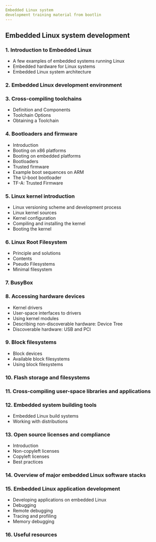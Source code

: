 ```yaml
---
Embedded Linux system
development training material from bootlin
---
```


## Embedded Linux system development
### 1. Introduction to Embedded Linux
- A few examples of embedded systems running
Linux
- Embedded hardware for Linux systems
- Embedded Linux system architecture
### 2. Embedded Linux development environment
### 3. Cross-compiling toolchains
- Definition and Components
- Toolchain Options
- Obtaining a Toolchain
### 4. Bootloaders and firmware
- Introduction
- Booting on x86 platforms
- Booting on embedded platforms
- Bootloaders
- Trusted firmware
- Example boot sequences on ARM
- The U-boot bootloader
- TF-A: Trusted Firmware
### 5. Linux kernel introduction
- Linux versioning scheme and development
process
- Linux kernel sources
- Kernel configuration
- Compiling and installing the kernel
- Booting the kernel
### 6. Linux Root Filesystem
- Principle and solutions
- Contents
- Pseudo Filesystems
- Minimal filesystem
### 7. BusyBox
### 8. Accessing hardware devices
- Kernel drivers
- User-space interfaces to drivers
- Using kernel modules
- Describing non-discoverable hardware: Device Tree
- Discoverable hardware: USB and PCI
### 9. Block filesystems
- Block devices
- Available block filesystems
- Using block filesystems
### 10. Flash storage and filesystems
### 11. Cross-compiling user-space libraries and applications
### 12. Embedded system building tools
- Embedded Linux build systems
- Working with distributions
### 13. Open source licenses and compliance
- Introduction
- Non-copyleft licenses
- Copyleft licenses
- Best practices
### 14. Overview of major embedded Linux software stacks
### 15. Embedded Linux application development
- Developing applications on embedded Linux
- Debugging
- Remote debugging
- Tracing and profiling
- Memory debugging
### 16. Useful resources